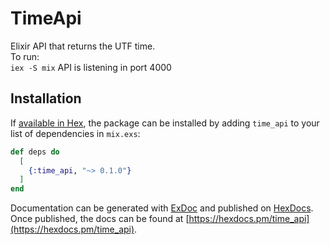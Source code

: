 # TimeApi

Elixir API that returns the UTF time.  
To run:  
`iex -S mix` 
API is listening in port 4000  

## Installation

If [available in Hex](https://hex.pm/docs/publish), the package can be installed
by adding `time_api` to your list of dependencies in `mix.exs`:

```elixir
def deps do
  [
    {:time_api, "~> 0.1.0"}
  ]
end
```

Documentation can be generated with [ExDoc](https://github.com/elixir-lang/ex_doc)
and published on [HexDocs](https://hexdocs.pm). Once published, the docs can
be found at [https://hexdocs.pm/time_api](https://hexdocs.pm/time_api).


